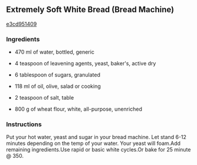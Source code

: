 ## Extremely Soft White Bread (Bread Machine)

[e3cd951409](https://cookpad.com/us/recipes/365327-extremely-soft-white-bread-bread-machine)

### Ingredients

 - 470 ml of water, bottled, generic

 - 4 teaspoon of leavening agents, yeast, baker's, active dry

 - 6 tablespoon of sugars, granulated

 - 118 ml of oil, olive, salad or cooking

 - 2 teaspoon of salt, table

 - 800 g of wheat flour, white, all-purpose, unenriched

### Instructions

Put your hot water, yeast and sugar in your bread machine. Let stand 6-12 minutes depending on the temp of your water. Your yeast will foam.Add remaining ingredients.Use rapid or basic white cycles.Or bake for 25 minute @ 350.